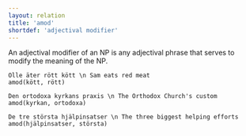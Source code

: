 ```yaml
---
layout: relation
title: 'amod'
shortdef: 'adjectival modifier'
---
```


An adjectival modifier of an NP is any adjectival phrase that serves
to modify the meaning of the NP.

~~~ sdparse
Olle äter rött kött \n Sam eats red meat
amod(kött, rött)
~~~

~~~ sdparse
Den ortodoxa kyrkans praxis \n The Orthodox Church's custom
amod(kyrkan, ortodoxa)
~~~

~~~ sdparse
De tre största hjälpinsatser \n The three biggest helping efforts
amod(hjälpinsatser, största)
~~~
